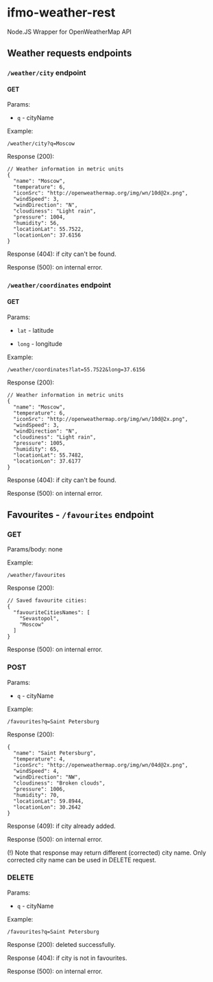 # ifmo-weather-rest

Node.JS Wrapper for OpenWeatherMap API

## Weather requests endpoints

### `/weather/city` endpoint

#### GET

Params:

- `q` - cityName

Example:

```
/weather/city?q=Moscow
```

Response (200):

```json5
// Weather information in metric units
{
  "name": "Moscow",
  "temperature": 6,
  "iconSrc": "http://openweathermap.org/img/wn/10d@2x.png",
  "windSpeed": 3,
  "windDirection": "N",
  "cloudiness": "Light rain",
  "pressure": 1004,
  "humidity": 56,
  "locationLat": 55.7522,
  "locationLon": 37.6156
}
```

Response (404): if city can't be found.

Response (500): on internal error.

### `/weather/coordinates` endpoint

#### GET

Params:

- `lat` - latitude

- `long` - longitude

Example:

```http request
/weather/coordinates?lat=55.7522&long=37.6156
```

Response (200):

```json5
// Weather information in metric units
{
  "name": "Moscow",
  "temperature": 6,
  "iconSrc": "http://openweathermap.org/img/wn/10d@2x.png",
  "windSpeed": 3,
  "windDirection": "N",
  "cloudiness": "Light rain",
  "pressure": 1005,
  "humidity": 65,
  "locationLat": 55.7482,
  "locationLon": 37.6177
}
```

Response (404): if city can't be found.

Response (500): on internal error.


## Favourites - `/favourites` endpoint

### GET

Params/body: none

Example:

```http request
/weather/favourites
```

Response (200):

```json5
// Saved favourite cities:
{
  "favouriteCitiesNames": [
    "Sevastopol",
    "Moscow"
  ]
}
```

Response (500): on internal error.

### POST

Params:

- `q` - cityName

Example:

```http request
/favourites?q=Saint Petersburg
```

Response (200):

```json5
{
  "name": "Saint Petersburg",
  "temperature": 4,
  "iconSrc": "http://openweathermap.org/img/wn/04d@2x.png",
  "windSpeed": 4,
  "windDirection": "NW",
  "cloudiness": "Broken clouds",
  "pressure": 1006,
  "humidity": 70,
  "locationLat": 59.8944,
  "locationLon": 30.2642
}
```

Response (409): if city already added.

Response (500): on internal error.

(!) Note that response may return different (corrected) city name. Only corrected city name can be used in DELETE
request.

### DELETE

Params:

- `q` - cityName

Example:

```http request
/favourites?q=Saint Petersburg
```

Response (200): deleted successfully.

Response (404): if city is not in favourites.

Response (500): on internal error.

